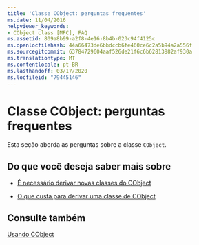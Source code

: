 ```yaml
---
title: 'Classe CObject: perguntas frequentes'
ms.date: 11/04/2016
helpviewer_keywords:
- CObject class [MFC], FAQ
ms.assetid: 809a8b99-a2f8-4e16-8b4b-023c94f4125c
ms.openlocfilehash: 44a66473de6bbdccb6fe460ce6c2a5b94a2a556f
ms.sourcegitcommit: 63784729604aaf526de21f6c6b62813882af930a
ms.translationtype: MT
ms.contentlocale: pt-BR
ms.lasthandoff: 03/17/2020
ms.locfileid: "79445146"
---
```

# <a name="cobject-class-frequently-asked-questions"></a>Classe CObject: perguntas frequentes

Esta seção aborda as perguntas sobre a classe `CObject`.

## <a name="what-do-you-want-to-know-more-about"></a>Do que você deseja saber mais sobre

- [É necessário derivar novas classes do CObject](do-i-have-to-derive-new-classes-from-cobject-q.md)

- [O que custa para derivar uma classe de CObject](what-does-it-cost-me-to-derive-a-class-from-cobject-q.md)

## <a name="see-also"></a>Consulte também

[Usando CObject](../mfc/using-cobject.md)
